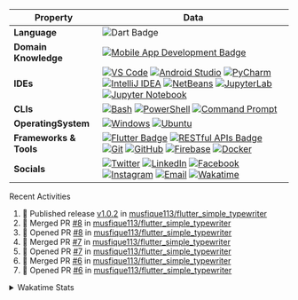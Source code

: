 <!--
<h1 align="center">Coding, debugging, and delivering greatness.</h1> 
<h4 align="center">~that's Musfique, a CSE student</h4>
<h5 align="center">Always open for new and interesting projects. Let's connect and make something awesome together.</h5>
<p align="left"> <img src="https://komarev.com/ghpvc/?username=musfique113&label=Profile%20views&color=0e75b6&style=flat" alt="musfique113" /> </p> -->


 <!--[![wakatime](https://wakatime.com/badge/user/18368562-fe00-4dd1-a78f-9403210fea47.svg)](https://wakatime.com/@18368562-fe00-4dd1-a78f-9403210fea47) -->

<!-- <details>	
<summary>Languages and Tools:</summary>
<p align="left"> <a href="https://www.gnu.org/software/bash/" target="_blank" rel="noreferrer"> <img src="https://www.vectorlogo.zone/logos/gnu_bash/gnu_bash-icon.svg" alt="bash" width="30" height="30"/> </a> <a href="https://getbootstrap.com" target="_blank" rel="noreferrer"> <img src="https://raw.githubusercontent.com/devicons/devicon/master/icons/bootstrap/bootstrap-plain-wordmark.svg" alt="bootstrap" width="30" height="30"/> </a> <a href="https://www.w3schools.com/cpp/" target="_blank" rel="noreferrer"> <img src="https://raw.githubusercontent.com/devicons/devicon/master/icons/cplusplus/cplusplus-original.svg" alt="cplusplus" width="30" height="30"/> </a> <a href="https://www.w3schools.com/css/" target="_blank" rel="noreferrer"> <img src="https://raw.githubusercontent.com/devicons/devicon/master/icons/css3/css3-original-wordmark.svg" alt="css3" width="30" height="30"/> </a> <a href="https://www.docker.com/" target="_blank" rel="noreferrer"> <img src="https://raw.githubusercontent.com/devicons/devicon/master/icons/docker/docker-original-wordmark.svg" alt="docker" width="30" height="30"/> </a> <a href="https://git-scm.com/" target="_blank" rel="noreferrer"> <img src="https://www.vectorlogo.zone/logos/git-scm/git-scm-icon.svg" alt="git" width="30" height="30"/> </a> <a href="https://www.w3.org/html/" target="_blank" rel="noreferrer"> <img src="https://raw.githubusercontent.com/devicons/devicon/master/icons/html5/html5-original-wordmark.svg" alt="html5" width="30" height="30"/> </a> <a href="https://developer.mozilla.org/en-US/docs/Web/JavaScript" target="_blank" rel="noreferrer"> <img src="https://raw.githubusercontent.com/devicons/devicon/master/icons/javascript/javascript-original.svg" alt="javascript" width="30" height="30"/> </a> <a href="https://www.linux.org/" target="_blank" rel="noreferrer"> <img src="https://raw.githubusercontent.com/devicons/devicon/master/icons/linux/linux-original.svg" alt="linux" width="30" height="30"/> </a> <a href="https://www.mysql.com/" target="_blank" rel="noreferrer"> <img src="https://raw.githubusercontent.com/devicons/devicon/master/icons/mysql/mysql-original-wordmark.svg" alt="mysql" width="30" height="30"/> </a> <a href="https://nodejs.org" target="_blank" rel="noreferrer"> <img src="https://raw.githubusercontent.com/devicons/devicon/master/icons/nodejs/nodejs-original-wordmark.svg" alt="nodejs" width="30" height="30"/> </a> <a href="https://www.oracle.com/" target="_blank" rel="noreferrer"> <img src="https://raw.githubusercontent.com/devicons/devicon/master/icons/oracle/oracle-original.svg" alt="oracle" width="30" height="30"/> </a> <a href="https://www.python.org" target="_blank" rel="noreferrer"> <img src="https://raw.githubusercontent.com/devicons/devicon/master/icons/python/python-original.svg" alt="python" width="30" height="30"/> </a> <a href="https://reactjs.org/" target="_blank" rel="noreferrer"> <img src="https://raw.githubusercontent.com/devicons/devicon/master/icons/react/react-original-wordmark.svg" alt="react" width="30" height="30"/> </a> </p>
</details>  -->

<!-- <details>
    <summary>Programming Languages and Tools</summary>
    <a href="https://github.com/search?q=user%3Amusfique113+language%3Ac"><img alt="C" src="https://custom-icon-badges.demolab.com/badge/C-03599C.svg?logo=c-in-hexagon&logoColor=white"></a>
    <a href="https://github.com/search?q=user%3Amusfique113+language%3Acpp"><img alt="C++" src="https://custom-icon-badges.demolab.com/badge/dart.svg?logo=cpp2&logoColor=white"></a>
    <a href="https://github.com/search?q=user%3Amusfique113+language%3Ajava"><img alt="Java" src="https://custom-icon-badges.demolab.com/badge/Java-007396.svg?logo=java&logoColor=white"></a>
    <a href="https://github.com/search?q=user%3Amusfique113+language%3Aassembly"><img alt="8086 Assembly" src="https://custom-icon-badges.demolab.com/badge/Assembly-525252.svg?logo=asm-hex&logoColor=white"></a>
    <a href="https://github.com/search?q=user%3Amusfique113+language%3Abash"><img alt="Bash" src="https://img.shields.io/badge/Bash-121011.svg?logo=gnu-bash&logoColor=white"></a>
    <a href="https://github.com/search?q=user%3Amusfique113+language%3Apython"><img alt="Python" src="https://img.shields.io/badge/Python-14354C.svg?logo=python&logoColor=white"></a>
    <a href="https://github.com/search?q=user%3Amusfique113+language%3Asql"><img alt="SQL" src="https://custom-icon-badges.demolab.com/badge/SQL-025E8C.svg?logo=database&logoColor=white"></a>
    <a href="https://github.com/search?q=user%3Amusfique113+language%3Ajavascript"><img alt="JavaScript" src="https://img.shields.io/badge/JavaScript-F7DF1E.svg?logo=javascript&logoColor=black"></a>
    <a href="https://github.com/search?q=user%3Amusfique113+language%3Ahtml"><img alt="HTML" src="https://img.shields.io/badge/HTML-E34F26.svg?logo=html5&logoColor=white"></a>
    <a href="https://github.com/search?q=user%3Amusfique113+language%3Amarkdown"><img alt="Markdown" src="https://img.shields.io/badge/Markdown-000000.svg?logo=markdown&logoColor=white"></a>
    <a href="https://github.com/search?q=user%3Amusfique113+language%3Atex"><img alt="LaTeX" src="https://img.shields.io/badge/LaTeX-008080.svg?logo=LaTeX&logoColor=white"></a>
  </details> -->

<!--
<details>	
<summary>Programming Languages and Tools</summary> 
<a href="" target="blank"><img align="center" src="https://skillicons.dev/icons?i=vscode,html,c,java,mysql,sqlite,linux,bash,python,dart,flutter,androidstudio,firebase,git,github,figma,latex,md,&theme=light&perline=9" height="100" width="" /></a>
</details>
-->
| Property             | Data                                                                                                                                                                                                                                                                                                                                                                                                                                                                                                                                                                                                                                                                                                                                                                                                                                                                                                                                                                                                                                                                                                                                                                                                                                                                                                                                                                                                                                                                                                                                                                                                                                                                                                                                                                                   |
|----------------------|------------------------------------------------------------------------------------------------------------------------------------------------------------------------------------------------------------------------------------------------------------------------------------------------------------------------------------------------------------------------------------------------------------------------------------------------------------------------------------------------------------------------------------------------------------------------------------------------------------------------------------------------------------------------------------------------------------------------------------------------------------------------------------------------------------------------------------------------------------------------------------------------------------------------------------------------------------------------------------------------------------------------------------------------------------------------------------------------------------------------------------------------------------------------------------------------------------------------------------------------------------------------------------------------------------------------------------------------------------------------------------------------------------------------------------------------------------------------------------------------------------------------------------------------------------------------------------------------------------------------------------------------------------------------------------------------------------------------------------------------------------------------------------------------------------------------------------------------|
| **Language**       | ![Dart Badge](https://img.shields.io/badge/-Dart-0175C2?style=flat&logo=dart&logoColor=white)|
|**Domain Knowledge**      | [![Mobile App Development Badge](https://img.shields.io/badge/-Mobile%20App%20Development-blue?style=flat&logoColor=white&logo=swift)](#) |
| **IDEs**      | [![VS Code](https://img.shields.io/badge/-VS%20Code-007ACC?logo=visual-studio-code&logoColor=white)](https://code.visualstudio.com/) [![Android Studio](https://img.shields.io/badge/-Android%20Studio-3DDC84?logo=android-studio&logoColor=white)](https://developer.android.com/studio) [![PyCharm](https://img.shields.io/badge/-PyCharm-000000?logo=pycharm&logoColor=white)](https://www.jetbrains.com/pycharm/) [![IntelliJ IDEA](https://img.shields.io/badge/-IntelliJ%20IDEA-000000?logo=intellij-idea&logoColor=white)](https://www.jetbrains.com/idea/) [![NetBeans](https://img.shields.io/badge/-NetBeans-1B6AC6?logo=apache-netbeans-ide&logoColor=white)](https://netbeans.apache.org/) [![JupyterLab](https://img.shields.io/badge/-JupyterLab-gray?logo=jupyter)](https://jupyterlab.readthedocs.io/en/stable/) [![Jupyter Notebook](https://img.shields.io/badge/-Jupyter%20Notebook-gray?logo=jupyter)](https://jupyter.org/) |
| **CLIs**      | [![Bash](https://img.shields.io/badge/-Bash-black?logo=gnu-bash)](https://www.gnu.org/software/bash/) [![PowerShell](https://img.shields.io/badge/-PowerShell-blue?logo=powershell)](https://docs.microsoft.com/en-us/powershell/) [![Command Prompt](https://img.shields.io/badge/-Command%20Prompt-blue?logo=windows)](https://en.wikipedia.org/wiki/Cmd.exe)|
|**OperatingSystem**      | [![Windows](https://img.shields.io/badge/-Windows-0078D6?logo=windows&logoColor=white)](https://www.microsoft.com/en-us/windows) [![Ubuntu](https://img.shields.io/badge/-Ubuntu-E95420?logo=ubuntu&logoColor=white)](https://ubuntu.com/) |
| **Frameworks & Tools**      | [![Flutter Badge](https://img.shields.io/badge/-Flutter-blue?style=flat&logo=flutter)](https://flutter.dev/) [![RESTful APIs Badge](https://img.shields.io/badge/-RESTful%20APIs-green?style=flat&logo=rest)](https://restfulapi.net/) [![Git](https://img.shields.io/badge/-Git-orange?logo=git)](https://git-scm.com/) [![GitHub](https://img.shields.io/badge/-GitHub-black?logo=github)](https://github.com/) [![Firebase](https://img.shields.io/badge/-Firebase-yellow?logo=firebase)](https://firebase.google.com/) [![Docker](https://img.shields.io/badge/-Docker-blue?logo=docker)](https://www.docker.com/)|
| **Socials**      | [![Twitter](https://img.shields.io/badge/-musfiquedotme-1DA1F2?style=flat&logo=Twitter&logoColor=white)](https://twitter.com/musfiquedotme) [![LinkedIn](https://img.shields.io/badge/-musfique113-0077B5?style=flat&logo=LinkedIn&logoColor=white)](https://linkedin.com/in/musfique113) [![Facebook](https://img.shields.io/badge/-musfique.me-1877F2?style=flat&logo=Facebook&logoColor=white)](https://fb.com/musfique.me) [![Instagram](https://img.shields.io/badge/-musfique.me-E4405F?style=flat&logo=Instagram&logoColor=white)](https://instagram.com/musfique.me) [![Email](https://img.shields.io/badge/Email-musfique113%40gmail.com-red?style=flat&logo=gmail&logoColor=white)](mailto:musfique113@gmail.com) [![Wakatime](https://img.shields.io/badge/-Wakatime-000000?logo=Wakatime&logoColor=#8c6dd7&style=flat)](https://wakatime.com/@musfique113) |


<summary> Recent Activities</summary>
 
<!--START_SECTION:activity-->
1. 🚀 Published release [v1.0.2](https://github.com/musfique113/flutter_simple_typewriter/releases/tag/v1.0.2) in [musfique113/flutter_simple_typewriter](https://github.com/musfique113/flutter_simple_typewriter)
2. 🎉 Merged PR [#8](https://github.com/musfique113/flutter_simple_typewriter/pull/8) in [musfique113/flutter_simple_typewriter](https://github.com/musfique113/flutter_simple_typewriter)
3. 💪 Opened PR [#8](https://github.com/musfique113/flutter_simple_typewriter/pull/8) in [musfique113/flutter_simple_typewriter](https://github.com/musfique113/flutter_simple_typewriter)
4. 🎉 Merged PR [#7](https://github.com/musfique113/flutter_simple_typewriter/pull/7) in [musfique113/flutter_simple_typewriter](https://github.com/musfique113/flutter_simple_typewriter)
5. 💪 Opened PR [#7](https://github.com/musfique113/flutter_simple_typewriter/pull/7) in [musfique113/flutter_simple_typewriter](https://github.com/musfique113/flutter_simple_typewriter)
6. 🎉 Merged PR [#6](https://github.com/musfique113/flutter_simple_typewriter/pull/6) in [musfique113/flutter_simple_typewriter](https://github.com/musfique113/flutter_simple_typewriter)
7. 💪 Opened PR [#6](https://github.com/musfique113/flutter_simple_typewriter/pull/6) in [musfique113/flutter_simple_typewriter](https://github.com/musfique113/flutter_simple_typewriter)
<!--END_SECTION:activity-->

<details>	
<summary>Wakatime Stats</summary>  

<!--START_SECTION:waka-->
![Code Time](http://img.shields.io/badge/Code%20Time-1%2C516%20hrs%2043%20mins-blue)

**I'm a Night 🦉** 

```text
🌞 Morning                751 commits         ██░░░░░░░░░░░░░░░░░░░░░░░   08.32 % 
🌆 Daytime                3334 commits        █████████░░░░░░░░░░░░░░░░   36.92 % 
🌃 Evening                2883 commits        ████████░░░░░░░░░░░░░░░░░   31.92 % 
🌙 Night                  2063 commits        ██████░░░░░░░░░░░░░░░░░░░   22.84 % 
```
📅 **I'm Most Productive on Tuesday** 

```text
Monday                   1417 commits        ████░░░░░░░░░░░░░░░░░░░░░   15.69 % 
Tuesday                  1422 commits        ████░░░░░░░░░░░░░░░░░░░░░   15.75 % 
Wednesday                1379 commits        ████░░░░░░░░░░░░░░░░░░░░░   15.27 % 
Thursday                 1215 commits        ███░░░░░░░░░░░░░░░░░░░░░░   13.45 % 
Friday                   958 commits         ███░░░░░░░░░░░░░░░░░░░░░░   10.61 % 
Saturday                 1273 commits        ████░░░░░░░░░░░░░░░░░░░░░   14.10 % 
Sunday                   1367 commits        ████░░░░░░░░░░░░░░░░░░░░░   15.14 % 
```


📊 **This Week I Spent My Time On** 

```text
🕑︎ Time Zone: Asia/Dhaka

💬 Programming Languages: 
Dart                     10 hrs 6 mins       ███████████████████░░░░░░   77.33 % 
YAML                     45 mins             █░░░░░░░░░░░░░░░░░░░░░░░░   05.85 % 
Groovy                   27 mins             █░░░░░░░░░░░░░░░░░░░░░░░░   03.54 % 
JSON                     22 mins             █░░░░░░░░░░░░░░░░░░░░░░░░   02.92 % 
Gradle                   21 mins             █░░░░░░░░░░░░░░░░░░░░░░░░   02.80 % 

🔥 Editors: 
Android Studio           12 hrs 20 mins      ████████████████████████░   94.42 % 
VS Code                  43 mins             █░░░░░░░░░░░░░░░░░░░░░░░░   05.58 % 

🐱‍💻 Projects: 
khabar_mobile            9 hrs 30 mins       ██████████████████░░░░░░░   72.73 % 
sm-app                   1 hr 33 mins        ███░░░░░░░░░░░░░░░░░░░░░░   11.98 % 
mind-cows                43 mins             █░░░░░░░░░░░░░░░░░░░░░░░░   05.58 % 
Ecommerce-App-With-Flutte36 mins             █░░░░░░░░░░░░░░░░░░░░░░░░   04.71 % 
amjanata_mobile          16 mins             █░░░░░░░░░░░░░░░░░░░░░░░░   02.16 % 

💻 Operating System: 
Windows                  13 hrs 3 mins       █████████████████████████   100.00 % 
```

**I Mostly Code in Dart** 

```text
Dart                     48 repos            █████████████████░░░░░░░░   66.67 % 
Java                     9 repos             ███░░░░░░░░░░░░░░░░░░░░░░   12.50 % 
C++                      4 repos             █░░░░░░░░░░░░░░░░░░░░░░░░   05.56 % 
CSS                      3 repos             █░░░░░░░░░░░░░░░░░░░░░░░░   04.17 % 
Jupyter Notebook         2 repos             █░░░░░░░░░░░░░░░░░░░░░░░░   02.78 % 
```




 Last Updated on 20/10/2024 @01:17:17 UTC
<!--END_SECTION:waka-->
</details>	

